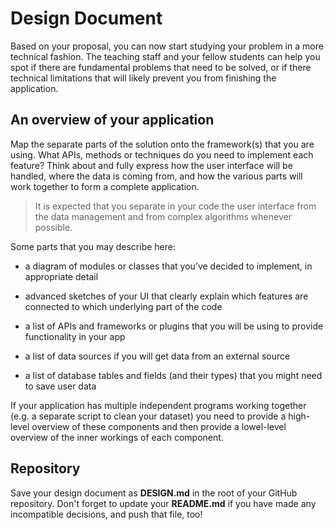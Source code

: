 # Design Document

Based on your proposal, you can now start studying your problem in a more
technical fashion. The teaching staff and your fellow students can help you
spot if there are fundamental problems that need to be solved, or if there
technical limitations that will likely prevent you from finishing the
application.

## An overview of your application

Map the separate parts of the solution onto the framework(s) that you are
using. What APIs, methods or techniques do you need to implement each feature?
Think about and fully express how the user interface will be handled, where the
data is coming from, and how the various parts will work together to form a
complete application.

> It is expected that you separate in your code the user interface from the data management and from complex algorithms whenever possible.

Some parts that you may describe here:

- a diagram of modules or classes that you’ve decided to implement, in
  appropriate detail

- advanced sketches of your UI that clearly explain which features are
  connected to which underlying part of the code

- a list of APIs and frameworks or plugins that you will be using to provide
  functionality in your app

- a list of data sources if you will get data from an external source

- a list of database tables and fields (and their types) that you might need to
  save user data

If your application has multiple independent programs working together (e.g. a
separate script to clean your dataset) you need to provide a high-level
overview of these components and then provide a lowel-level overview of the
inner workings of each component.

## Repository

Save your design document as **DESIGN.md** in the root of your GitHub
repository. Don't forget to update your **README.md** if you have made any
incompatible decisions, and push that file, too!
